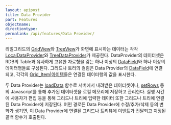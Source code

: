```yaml
---
layout: apipost
title: Data Provider
part: Features
objectname: 
directiontype: 
permalink: /api/features/Data Provider/
---
```



리얼그리드의 [GridView](/api/features/)와 [TreeView](/api/features/)가 화면에 표시하는 데이터는 각각 [LocalDataProvider](/api/features/)와 [TreeDataProvider](/api/features/)가 제공한다. DataProvider의 데이터셋은 RDB의 Table과 유사하게 고유한 자료형을 갖는 하나 이상의 [DataField](/api/features/)와 하나 이상의 데이터행들로 구성된다. 그리드나 트리의 컬럼은 Data Provider의 [DataField](/api/features/)에 연결되고, 각각의 [Grid_Item\|아이템](/api/features/)들은 연결된 데이터행의 값을 표시한다. 

두 Data Provider는 [loadData](/api/features/) 함수로 서버에서 내려받은 데이터셋이나, [setRows](/api/features/) 등의 Javascript를 통해 추가된 데이터셋을 로컬 메모리에 저장하고 관리한다. 실행 시간에 사용자가 편집 등을 통해 그리드나 트리에 입력한 데이터 또한 그리드나 트리에 연결된 Data Provider에 저장된다. 어떤 경로든 Data Provider에 수정/추가/삭제 등의 변화가 생기면, 이 Data Provider에 연결된 그리드나 트리뷰에 이벤트가 전달되고 지정된 콜백 함수가 호출된다.

